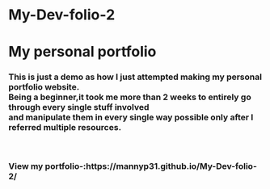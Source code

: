# My-Dev-folio-2
<h1>My personal portfolio</h1>
<h3>This is just a demo as how I just attempted making my personal portfolio website.<br>
Being a beginner,it took me more than 2 weeks to entirely go through every single stuff involved <br>and manipulate them in every single way possible only after I referred multiple resources.</h3><br>
<h3>View my portfolio-:https://mannyp31.github.io/My-Dev-folio-2/</h3>

